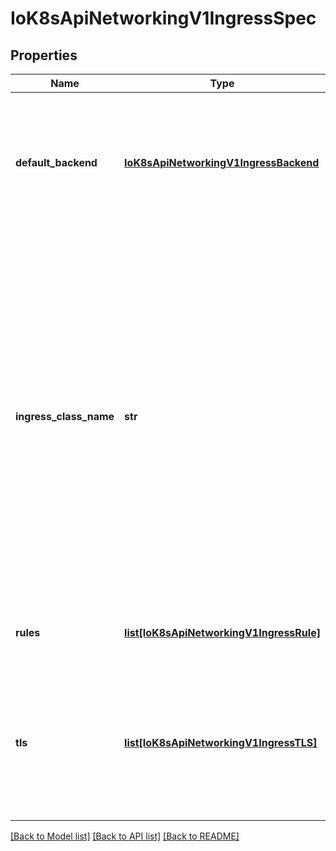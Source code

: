 # IoK8sApiNetworkingV1IngressSpec

## Properties
Name | Type | Description | Notes
------------ | ------------- | ------------- | -------------
**default_backend** | [**IoK8sApiNetworkingV1IngressBackend**](IoK8sApiNetworkingV1IngressBackend.md) | defaultBackend is the backend that should handle requests that don&#39;t match any rule. If Rules are not specified, DefaultBackend must be specified. If DefaultBackend is not set, the handling of requests that do not match any of the rules will be up to the Ingress controller. | [optional] 
**ingress_class_name** | **str** | ingressClassName is the name of an IngressClass cluster resource. Ingress controller implementations use this field to know whether they should be serving this Ingress resource, by a transitive connection (controller -&gt; IngressClass -&gt; Ingress resource). Although the &#x60;kubernetes.io/ingress.class&#x60; annotation (simple constant name) was never formally defined, it was widely supported by Ingress controllers to create a direct binding between Ingress controller and Ingress resources. Newly created Ingress resources should prefer using the field. However, even though the annotation is officially deprecated, for backwards compatibility reasons, ingress controllers should still honor that annotation if present. | [optional] 
**rules** | [**list[IoK8sApiNetworkingV1IngressRule]**](IoK8sApiNetworkingV1IngressRule.md) | rules is a list of host rules used to configure the Ingress. If unspecified, or no rule matches, all traffic is sent to the default backend. | [optional] 
**tls** | [**list[IoK8sApiNetworkingV1IngressTLS]**](IoK8sApiNetworkingV1IngressTLS.md) | tls represents the TLS configuration. Currently the Ingress only supports a single TLS port, 443. If multiple members of this list specify different hosts, they will be multiplexed on the same port according to the hostname specified through the SNI TLS extension, if the ingress controller fulfilling the ingress supports SNI. | [optional] 

[[Back to Model list]](../README.md#documentation-for-models) [[Back to API list]](../README.md#documentation-for-api-endpoints) [[Back to README]](../README.md)


